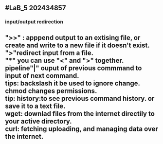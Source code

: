 #LaB_5 202434857
---
### input/output redirection
">>" : apppend output to an extising file, or create and write to a new file if it doesn't exist.  
">"redirect input from a file.  
"*" you can use "<" and ">" together.  
pipeline"|" ouput of previous commmand to input of next command.  
tips: backslash it be used to ignore change.  
chmod changes permissions.  
tip: history:to see previous command history. or save it to a text file.  
wget: downlad files from the internet directily to your active directory.  
curl: fetching uploading, and managing data over the internet. 
---
